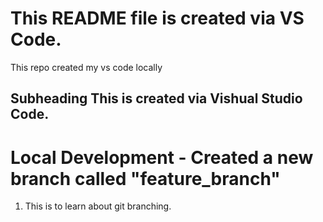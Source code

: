 # This README file is created via VS Code.

This repo created my vs code locally

## Subheading This is created via Vishual Studio Code.


# Local Development - Created a new branch called "feature_branch"

1. This is to learn about git branching.